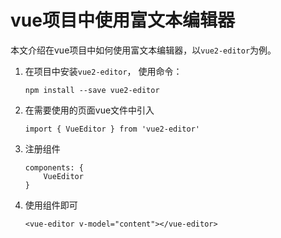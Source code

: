 # vue项目中使用富文本编辑器

本文介绍在vue项目中如何使用富文本编辑器，以`vue2-editor`为例。

1. 在项目中安装`vue2-editor`， 使用命令：

   ```vue
   npm install --save vue2-editor
   ```

2. 在需要使用的页面vue文件中引入

   ```vue
   import { VueEditor } from 'vue2-editor'
   ```

3. 注册组件

    ```vue
    components: {
    	VueEditor 
    }
    ```

4. 使用组件即可

    ```vue
    <vue-editor v-model="content"></vue-editor>
    ```

    

